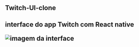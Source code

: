 <h2> Twitch-UI-clone<h2>

<p>interface do app Twitch com React native</p> 

<img src="https://vs.media/resize?compression=8&quality=65&url=http%3A%2F%2Fimg.vs.media%2F1573236203828-whatsapp-image-2019-11-06-at-165557-3.jpeg&width=320" alt="imagem da interface">
